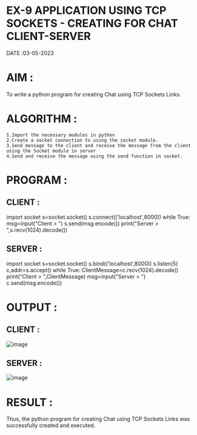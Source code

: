 # EX-9 APPLICATION USING TCP SOCKETS - CREATING FOR CHAT CLIENT-SERVER

DATE :03-05-2023

# AIM :
To write a python program for creating Chat using TCP Sockets Links.

# ALGORITHM :
```
1.Import the necessary modules in python
2.Create a socket connection to using the socket module.
3.Send message to the client and receive the message from the client using the Socket module in server
4.Send and receive the message using the send function in socket.
```
# PROGRAM :
## CLIENT :
import socket
s=socket.socket()
s.connect(('localhost',8000))
while True:
    msg=input("Client > ")
    s.send(msg.encode())
    print("Server > ",s.recv(1024).decode())
## SERVER :
import socket
s=socket.socket()
s.bind(('localhost',8000))
s.listen(5)
c,addr=s.accept()
while True:
    ClientMessage=c.recv(1024).decode()
    print("Client > ",ClientMessage)
    msg=input("Server > ")
    c.send(msg.encode())
# OUTPUT :
## CLIENT :
![image](https://github.com/harinidq/EX-9/assets/113497680/9b48ecc2-5897-4396-930a-126b68820c27)


## SERVER :
![image](https://github.com/harinidq/EX-9/assets/113497680/365ad1d9-9eea-495d-8679-1fd301dbf3c5)


# RESULT :
Thus, the python program for creating Chat using TCP Sockets Links was successfully created and executed.
